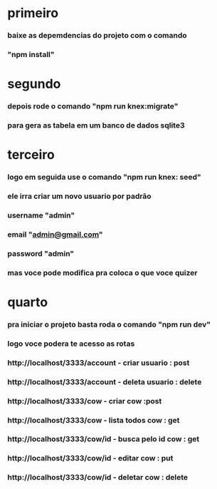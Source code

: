 # primeiro
### baixe as depemdencias do projeto com o comando
### "npm install"

# segundo
### depois rode o comando "npm run knex:migrate"
### para gera as tabela em um banco de dados sqlite3

# terceiro
### logo em seguida use o comando "npm run knex: seed"
### ele irra criar um novo usuario por padrão
### username "admin"
### email "admin@gmail.com"
### password "admin"
### mas voce pode modifica pra coloca o que voce quizer

# quarto
### pra iniciar o projeto basta roda o comando "npm run dev"

### logo voce podera te acesso as rotas
### http://localhost/3333/account - criar usuario : post
### http://localhost/3333/account - deleta usuario : delete

### http://localhost/3333/cow - criar cow :post
### http://localhost/3333/cow - lista todos cow : get
### http://localhost/3333/cow/id - busca pelo id cow : get
### http://localhost/3333/cow/id - editar cow : put
### http://localhost/3333/cow/id - deletar cow : delete
